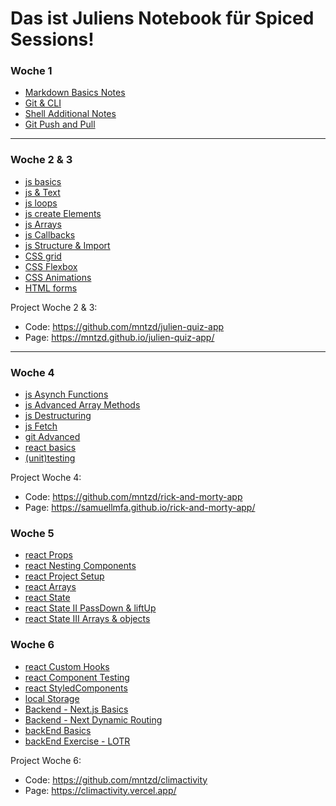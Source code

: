 # Das ist Juliens Notebook für Spiced Sessions!


### Woche 1
- [Markdown Basics Notes](https://github.com/mntzd/notebook/blob/main/git-and-markdown/myMarkdownBasics.md)
- [Git & CLI](https://github.com/mntzd/notebook/blob/main/git-cli-and-remote/myCliRemoteBasics.md)
- [Shell Additional Notes](https://github.com/mntzd/notebook/blob/main/shell-basics/myShellBasics.md)
- [Git Push and Pull](https://github.com/mntzd/notebook/blob/main/git-cli-and-remote/gitPushPull.md)

--------------------------------------------

### Woche 2 & 3
- [js basics](https://github.com/mntzd/notebook/blob/main/js/js.md)
- [js & Text](https://github.com/mntzd/notebook/blob/main/js/js-text.md)
- [js loops](https://github.com/mntzd/notebook/blob/main/js/loops.md)
- [js create Elements](https://github.com/mntzd/notebook/blob/main/js/jsCreateElement.md)
- [js Arrays](https://github.com/mntzd/notebook/blob/main/js/arrays/arrays.md)
- [js Callbacks](https://github.com/mntzd/notebook/blob/main/js/callbacks/callbacks.md)
- [js Structure & Import](https://github.com/mntzd/notebook/blob/main/js/structure/structure.md)
- [CSS grid](https://github.com/mntzd/notebook/blob/main/grid/grid.md)
- [CSS Flexbox](https://github.com/mntzd/notebook/blob/main/css/cssflexbox.md)
- [CSS Animations](https://github.com/mntzd/notebook/blob/main/css/animation.md)
- [HTML forms](https://github.com/mntzd/notebook/blob/main/html/htmlFORMS.md)

Project Woche 2 & 3:
* Code: https://github.com/mntzd/julien-quiz-app
* Page: https://mntzd.github.io/julien-quiz-app/

--------------------------------------------

### Woche 4
- [js Asynch Functions](https://github.com/mntzd/notebook/blob/main/js/asynch/asynchFunctions.md)
- [js Advanced Array Methods](https://github.com/mntzd/notebook/blob/main/js/arrays/ArrayInDepth.md)
- [js Destructuring](https://github.com/mntzd/notebook/blob/main/js/arrays/destructuring.md)
- [js Fetch](https://github.com/mntzd/notebook/blob/main/js/fetch/fetch.md)
- [git Advanced](https://github.com/mntzd/notebook/blob/main/git/gitadvanced.md)
- [react basics](https://github.com/mntzd/notebook/blob/main/react/reactBasics.md)
- [(unit)testing](https://github.com/mntzd/notebook/blob/main/testing/testing.md)

Project Woche 4: 
* Code: https://github.com/mntzd/rick-and-morty-app
* Page: https://samuellmfa.github.io/rick-and-morty-app/

### Woche 5
- [react Props](https://github.com/mntzd/notebook/blob/main/react/reactProps.md)
- [react Nesting Components](https://github.com/mntzd/notebook/blob/main/react/nesting.md)
- [react Project Setup](https://github.com/mntzd/notebook/blob/main/react/projectSetup.md)
- [react Arrays](https://github.com/mntzd/notebook/blob/main/react/reactArrays.md)
- [react State](https://github.com/mntzd/notebook/blob/main/react/reactState.md)
- [react State II PassDown & liftUp](https://github.com/mntzd/notebook/blob/main/react/reactState2.md)
- [react State III Arrays & objects](https://github.com/mntzd/notebook/blob/main/react/reactState3.md)

### Woche 6
- [react Custom Hooks](https://github.com/mntzd/notebook/blob/main/react/customHooks.md)
- [react Component Testing](https://github.com/mntzd/notebook/blob/main/testing/reactTesting.md)
- [react StyledComponents](https://github.com/mntzd/notebook/blob/main/react/styleComponents.md)
- [local Storage](https://github.com/mntzd/notebook/blob/main/react/localStorage.md)
- [Backend - Next.js Basics](https://github.com/mntzd/notebook/blob/main/backend/nextJS.md)
- [Backend - Next Dynamic Routing](https://github.com/mntzd/notebook/blob/main/backend/nextDynamicRouting.md)
- [backEnd Basics](https://github.com/mntzd/notebook/blob/main/backend/basics.md)
- [backEnd Exercise - LOTR](https://github.com/spiced-academy/fs-web-exercises/tree/main/sessions/nextjs-basics-and-routing/lotr-app)

Project Woche 6: 
* Code: https://github.com/mntzd/climactivity
* Page: https://climactivity.vercel.app/
